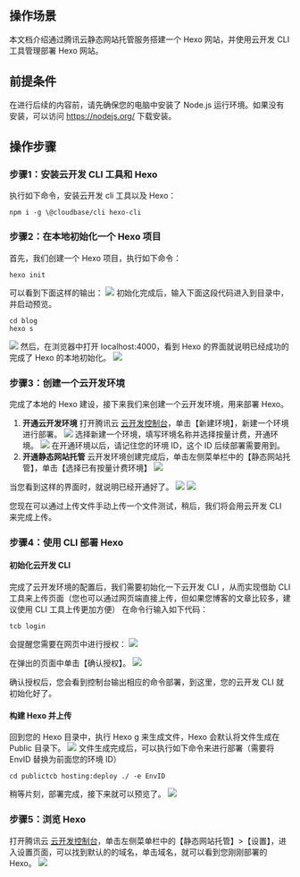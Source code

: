 ## 操作场景
本文档介绍通过腾讯云静态网站托管服务搭建一个 Hexo 网站，并使用云开发 CLI 工具管理部署 Hexo 网站。

## 前提条件
在进行后续的内容前，请先确保您的电脑中安装了 Node.js 运行环境。如果没有安装，可以访问 https://nodejs.org/ 下载安装。

## 操作步骤
### 步骤1：安装云开发 CLI 工具和 Hexo

执行如下命令，安装云开发 cli 工具以及 Hexo：
```
npm i -g \@cloudbase/cli hexo-cli
```
### 步骤2：在本地初始化一个 Hexo 项目
首先，我们创建一个 Hexo 项目，执行如下命令：
```
hexo init
```
可以看到下面这样的输出：
![](https://main.qcloudimg.com/raw/e819da34ec6c93e5b144567652b6dd8f.png)
初始化完成后，输入下面这段代码进入到目录中，并启动预览。
```
cd blog
hexo s
```
![](https://main.qcloudimg.com/raw/5debcf8d5401a1b4e69c2035d54d330d.png)
然后，在浏览器中打开 localhost:4000，看到 Hexo 的界面就说明已经成功的完成了 Hexo 的本地初始化。
![](https://main.qcloudimg.com/raw/ac6d94e3810b192ed8d13d3df1a8921f.png)

### 步骤3：创建一个云开发环境

完成了本地的 Hexo 建设，接下来我们来创建一个云开发环境，用来部署 Hexo。

1. **开通云开发环境**
打开腾讯云 [云开发控制台](https://console.cloud.tencent.com/tcb/env/index)，单击【新建环境】，新建一个环境进行部署。
![](https://main.qcloudimg.com/raw/f7344bae9468324172aeaae84e10dbbf.png)
 选择新建一个环境，填写环境名称并选择按量计费，开通环境。
![](https://main.qcloudimg.com/raw/99581595ff8cfe491a1563140fd7411e.png)
 在开通环境以后，请记住您的环境 ID，这个 ID 后续部署需要用到。
2. **开通静态网站托管**
云开发环境创建完成后，单击左侧菜单栏中的【静态网站托管】，单击【选择已有按量计费环境】
![](https://main.qcloudimg.com/raw/0066b2dd6c36857cd0f52d3916c3c8d1.png)

 当您看到这样的界面时，就说明已经开通好了。
![](https://main.qcloudimg.com/raw/64f31f5655bfcce0506262c3f7f9163c.png)
![](9.png)

 您现在可以通过上传文件手动上传一个文件测试，稍后，我们将会用云开发 CLI 来完成上传。



### 步骤4：使用 CLI 部署 Hexo
#### 初始化云开发 CLI
完成了云开发环境的配置后，我们需要初始化一下云开发 CLI ，从而实现借助 CLI 工具来上传页面（您也可以通过网页端直接上传，但如果您博客的文章比较多，建议使用 CLI 工具上传更加方便）
在命令行输入如下代码：
```
tcb login
```
会提醒您需要在网页中进行授权：
![](https://main.qcloudimg.com/raw/0390dad15ae1a786d3e492c11c9277bb.png)

在弹出的页面中单击【确认授权】。
![](https://main.qcloudimg.com/raw/40d3367db60f02f9312237d2657ad33f.png)

确认授权后，您会看到控制台输出相应的命令部署，到这里，您的云开发 CLI 就初始化好了。

#### 构建 Hexo 并上传
回到您的 Hexo 目录中，执行 Hexo g 来生成文件，Hexo 会默认将文件生成在 Public 目录下。
![](https://main.qcloudimg.com/raw/24f9830110b6bb10c661e07b128ea74b.png)
文件生成完成后，可以执行如下命令来进行部署（需要将 EnvID 替换为前面您的环境 ID）
```
cd publictcb hosting:deploy ./ -e EnvID
```
稍等片刻，部署完成，接下来就可以预览了。
![](https://main.qcloudimg.com/raw/11710d7039ea7d3c1cef4bdcb33dbd13.png)

### 步骤5：浏览 Hexo

打开腾讯云 [云开发控制台](https://console.cloud.tencent.com/tcb/env/index)，单击左侧菜单栏中的【静态网站托管】>【设置】，进入设置页面，可以找到默认的的域名，单击域名，就可以看到您刚刚部署的 Hexo。
![](https://main.qcloudimg.com/raw/439da24bfa3827fb41b8305c2ac1a5ae.png)


